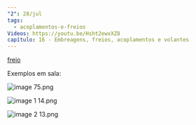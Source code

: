 ```yaml
---
"2": 28/jul
tags:
  - acoplamentos-e-freios
Videos: https://youtu.be/Hsht2ewxXZ8
capítulo: 16 - Embreagens, freios, acoplamentos e volantes
---
```

[freio](https://1drv.ms/u/s!AmfyGvdmTYongvZwoUF5axXFmulPKw?e=C8SE4k)

Exemplos em sala:

  

![image 75.png](attachments/image%2075.png)

![image 1 14.png](attachments/image%201%2014.png)

![image 2 13.png](attachments/image%202%2013.png)